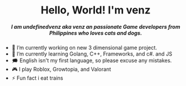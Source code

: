 <h1 align="center">Hello, World! I'm venz</h1>
<h5 align="center">I am undefinedvenz aka venz an passionate Game developers from Philippines who loves cats and dogs.</h5>

- 🔭 I’m currently working on new 3 dimensional game project.
- 🌱 I’m currently learning Golang, C++, Frameworks, and c#. and JS
- 🗯️ English isn't my first language, so please excuse any mistakes.
- 🎮 I play Roblox, Growtopia, and Valorant
- ⚡ Fun fact i eat trains
